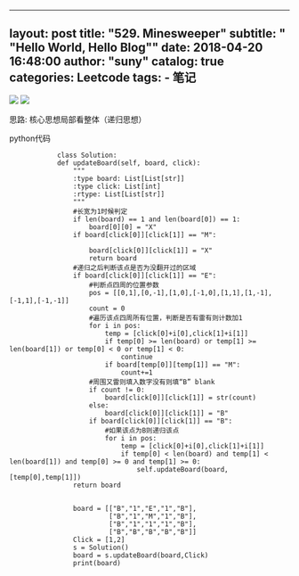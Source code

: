 
---
layout:     post
title:      "529. Minesweeper"
subtitle:   " \"Hello World, Hello Blog\""
date:       2018-04-20 16:48:00
author:     "suny"
catalog: true
categories: Leetcode
tags:
    - 笔记
---
<img src="/img/saolei01.jpg"/>
<img src="/img/saolei02.jpg"/>


思路: 核心思想局部看整体（递归思想）

python代码
			
				class Solution:
			    def updateBoard(self, board, click):
			        """
			        :type board: List[List[str]]
			        :type click: List[int]
			        :rtype: List[List[str]]
			        """
					#长宽为1时候判定
			        if len(board) == 1 and len(board[0]) == 1:
			            board[0][0] = "X"
			        if board[click[0]][click[1]] == "M":
			            
			            board[click[0]][click[1]] = "X"
			            return board
					#递归之后判断该点是否为没翻开过的区域
			        if board[click[0]][click[1]] == "E":
						#判断点四周的位置参数
			            pos = [[0,1],[0,-1],[1,0],[-1,0],[1,1],[1,-1],[-1,1],[-1,-1]]
			            count = 0
						#遍历该点四周所有位置，判断是否有雷有则计数加1
			            for i in pos:
			                temp = [click[0]+i[0],click[1]+i[1]]
			                if temp[0] >= len(board) or temp[1] >= len(board[1]) or temp[0] < 0 or temp[1] < 0:
			                    continue
			                if board[temp[0]][temp[1]] == "M":
			                    count+=1
						#周围又雷则填入数字没有则填“B” blank
			            if count != 0:
			                board[click[0]][click[1]] = str(count)
			            else:
			                board[click[0]][click[1]] = "B"
			            if board[click[0]][click[1]] == "B":
							#如果该点为B则递归该点
			                for i in pos:
			                    temp = [click[0]+i[0],click[1]+i[1]]
			                    if temp[0] < len(board) and temp[1] < len(board[1]) and temp[0] >= 0 and temp[1] >= 0:
			                        self.updateBoard(board,[temp[0],temp[1]])
			        return board
		
		
					board = [["B","1","E","1","B"],
					         ["B","1","M","1","B"],
					         ["B","1","1","1","B"],
					         ["B","B","B","B","B"]]
					Click = [1,2]
					s = Solution()
					board = s.updateBoard(board,Click)
					print(board)




	

